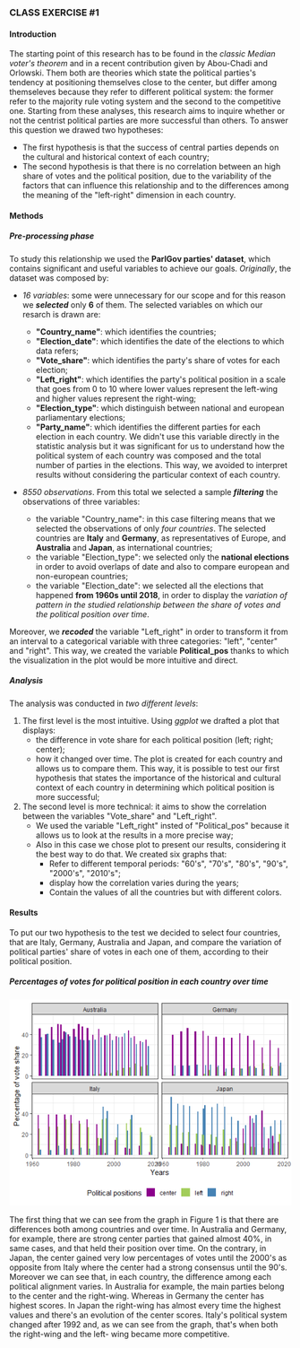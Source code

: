 ### CLASS EXERCISE #1

#### Introduction

The starting point of this research has to be found in the *classic Median voter's theorem* and in a recent contribution given by Abou-Chadi and Orlowski. Them both are theories which state the political parties's tendency at positioning themselves close to the center, but differ among themseleves because they refer to different political system: the former refer to the majority rule voting system and the second to the competitive one. 
Starting from these analyses, this research aims to inquire whether or not the centrist political parties are more successful than others. 
To answer this question we drawed two hypotheses: 
 - The first hypothesis is that the success of central parties depends on the cultural and historical context of each country;
 - The second hypothesis is that there is no correlation between an high share of votes and the political position, due to the variability of the factors that can influence this relationship and to the differences among the meaning of the "left-right" dimension in each country.
 
 #### Methods 
 ##### Pre-processing phase 
 To study this relationship we used the **ParlGov parties' dataset**, which contains significant and useful variables to achieve our goals. *Originally*, the dataset was composed by:
 
 - *16 variables*: some were unnecessary for our scope and for this reason we ***selected*** only **6** of them. The selected variables on which our resarch is drawn are: 
     - **"Country_name"**: which identifies the countries;
     - **"Election_date"**: which identifies the date of the elections to which data refers;
     - **"Vote_share"**: which identifies the party's share of votes for each election;
     - **"Left_right"**: which identifies the party's political position in a scale that goes from 0 to 10 where lower values represent the left-wing and higher values represent the right-wing;
     - **"Election_type"**: which distinguish between national and european parliamentary elections;
     - **"Party_name"**: which identifies the different parties for each election in each country. We didn't use this variable directly in the statistic analysis but it was significant for us to understand how the political system of each country was composed and the total number of parties in the elections. This way, we avoided to interpret results without considering the particular context of each country.  
     
 - *8550 observations*. From this total we selected a sample ***filtering*** the observations of three variables: 
    - the variable "Country_name": in this case filtering means that we selected the observations of only *four countries*. The selected countries are **Italy** and **Germany**, as representatives of Europe, and **Australia** and **Japan**, as international countries;
    - the variable "Election_type": we selected only the **national elections** in order to avoid overlaps of date and also to compare european and non-european countries; 
    - the variable "Election_date": we selected all the elections that happened **from 1960s until 2018**, in order to display the *variation of pattern in the studied relationship between the share of votes and the political position over time*. 

Moreover, we ***recoded*** the variable "Left_right" in order to transform it from an interval to a categorical variable with three categories: "left", "center" and "right". This way, we created the variable **Political_pos** thanks to which the visualization in the plot would be more intuitive and direct.

##### Analysis 
The analysis was conducted in *two different levels*:
1. The first level is the most intuitive. Using *ggplot* we drafted a plot that displays:
    - the difference in vote share for each political position (left; right; center);
    - how it changed over time. 
The plot is created for each country and allows us to compare them. This way, it is possible to test our first hypothesis that states the importance of the historical and cultural context of each country in determining which political position is more successful; 
2. The second level is more technical: it aims to show the correlation between the variables "Vote_share" and "Left_right".
   - We used the variable "Left_right" insted of "Political_pos" because it allows us to look at the results in a more precise way; 
   - Also in this case we chose plot to present our results, considering it the best way to do that. We created six graphs that:
       - Refer to different temporal periods: "60's", "70's", "80's", "90's", "2000's", "2010's";
       - display how the correlation varies during the years;
       - Contain the values of all the countries but with different colors.
       

#### Results 
To put our two hypothesis to the test we decided to select four countries, that are Italy, Germany, Australia and Japan, and compare the variation of political parties' share of votes in each one of them, according to their political position.
   ##### Percentages of votes for political position in each country over time

![Figure 1](/docs/Figure_1.png)

The first thing that we can see from the graph in Figure 1 is that there are differences both among countries and over time. In Australia and Germany, for example, there are strong center parties that gained almost 40%, in same cases, and that held their position over time. On the contrary, in Japan, the center gained very low percentages of votes until the 2000's as opposite from Italy where the center had a strong consensus until the 90's. Moreover we can see that, in each country, the difference among each political alignment varies. In Australia for example, the main parties belong to the center and the right-wing. Whereas in Germany the center has highest scores. In Japan the right-wing has almost every time the highest values and there's an evolution of the center scores. Italy's political system changed after 1992 and, as we can see from the graph, that's when both the right-wing and the left- wing became more competitive. 
